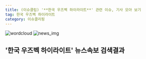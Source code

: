 ```yaml
---
title: (이슈클립) '**한국 우즈벡 하이라이트**' 관련 이슈, 기사 모아 보기
tag: 한국 우즈벡 하이라이트
category: 이슈클리핑
---
```

![wordcloud](https://s3.ap-northeast-2.amazonaws.com/lyrics101-wordcloud/2018-08-28-1535404657.png)
![news_img](https://user-images.githubusercontent.com/42597476/44507050-1206f400-a6e4-11e8-8d98-7ffbfebb353f.png)
## **'**한국 우즈벡 하이라이트**'** 뉴스속보 검색결과

